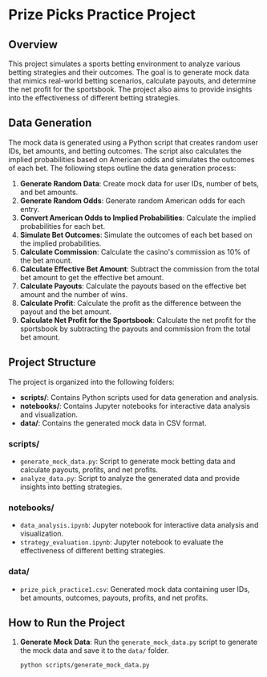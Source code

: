 # Prize Picks Practice Project

## Overview

This project simulates a sports betting environment to analyze various betting strategies and their outcomes. The goal is to generate mock data that mimics real-world betting scenarios, calculate payouts, and determine the net profit for the sportsbook. The project also aims to provide insights into the effectiveness of different betting strategies.

## Data Generation

The mock data is generated using a Python script that creates random user IDs, bet amounts, and betting outcomes. The script also calculates the implied probabilities based on American odds and simulates the outcomes of each bet. The following steps outline the data generation process:

1. **Generate Random Data**: Create mock data for user IDs, number of bets, and bet amounts.
2. **Generate Random Odds**: Generate random American odds for each entry.
3. **Convert American Odds to Implied Probabilities**: Calculate the implied probabilities for each bet.
4. **Simulate Bet Outcomes**: Simulate the outcomes of each bet based on the implied probabilities.
5. **Calculate Commission**: Calculate the casino's commission as 10% of the bet amount.
6. **Calculate Effective Bet Amount**: Subtract the commission from the total bet amount to get the effective bet amount.
7. **Calculate Payouts**: Calculate the payouts based on the effective bet amount and the number of wins.
8. **Calculate Profit**: Calculate the profit as the difference between the payout and the bet amount.
9. **Calculate Net Profit for the Sportsbook**: Calculate the net profit for the sportsbook by subtracting the payouts and commission from the total bet amount.

## Project Structure

The project is organized into the following folders:

- **scripts/**: Contains Python scripts used for data generation and analysis.
- **notebooks/**: Contains Jupyter notebooks for interactive data analysis and visualization.
- **data/**: Contains the generated mock data in CSV format.

### scripts/

- `generate_mock_data.py`: Script to generate mock betting data and calculate payouts, profits, and net profits.
- `analyze_data.py`: Script to analyze the generated data and provide insights into betting strategies.

### notebooks/

- `data_analysis.ipynb`: Jupyter notebook for interactive data analysis and visualization.
- `strategy_evaluation.ipynb`: Jupyter notebook to evaluate the effectiveness of different betting strategies.

### data/

- `prize_pick_practice1.csv`: Generated mock data containing user IDs, bet amounts, outcomes, payouts, profits, and net profits.

## How to Run the Project

1. **Generate Mock Data**: Run the `generate_mock_data.py` script to generate the mock data and save it to the `data/` folder.
   ```bash
   python scripts/generate_mock_data.py
